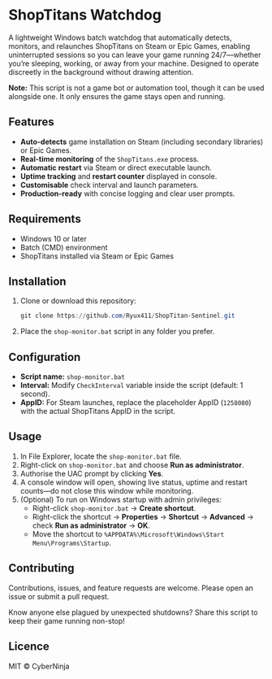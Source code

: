 # ShopTitans Watchdog

A lightweight Windows batch watchdog that automatically detects, monitors, and relaunches ShopTitans on Steam or Epic Games, enabling uninterrupted sessions so you can leave your game running 24/7—whether you’re sleeping, working, or away from your machine. Designed to operate discreetly in the background without drawing attention.

**Note:** This script is not a game bot or automation tool, though it can be used alongside one. It only ensures the game stays open and running.

## Features

- **Auto-detects** game installation on Steam (including secondary libraries) or Epic Games.
- **Real-time monitoring** of the `ShopTitans.exe` process.
- **Automatic restart** via Steam or direct executable launch.
- **Uptime tracking** and **restart counter** displayed in console.
- **Customisable** check interval and launch parameters.
- **Production-ready** with concise logging and clear user prompts.

## Requirements

- Windows 10 or later
- Batch (CMD) environment
- ShopTitans installed via Steam or Epic Games

## Installation

1. Clone or download this repository:
   ```powershell
   git clone https://github.com/Ryux411/ShopTitan-Sentinel.git
   ```
2. Place the `shop-monitor.bat` script in any folder you prefer.

## Configuration

- **Script name:** `shop-monitor.bat`
- **Interval:** Modify `CheckInterval` variable inside the script (default: 1 second).
- **AppID:** For Steam launches, replace the placeholder AppID (`1258080`) with the actual ShopTitans AppID in the script.

## Usage

1. In File Explorer, locate the `shop-monitor.bat` file.
2. Right-click on `shop-monitor.bat` and choose **Run as administrator**.
3. Authorise the UAC prompt by clicking **Yes**.
4. A console window will open, showing live status, uptime and restart counts—do not close this window while monitoring.
5. (Optional) To run on Windows startup with admin privileges:
   - Right-click `shop-monitor.bat` → **Create shortcut**.
   - Right-click the shortcut → **Properties** → **Shortcut** → **Advanced** → check **Run as administrator** → **OK**.
   - Move the shortcut to `%APPDATA%\Microsoft\Windows\Start Menu\Programs\Startup`.

## Contributing

Contributions, issues, and feature requests are welcome. Please open an issue or submit a pull request.

Know anyone else plagued by unexpected shutdowns? Share this script to keep their game running non-stop!

## Licence

MIT © CyberNinja

